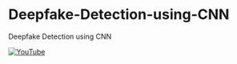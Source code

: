 # Deepfake-Detection-using-CNN
Deepfake Detection using CNN

<p align="left">
  <a href="https://www.youtube.com/watch?v=vR6e4UOarV0">
    <img src="https://img.youtube.com/vi/vR6e4UOarV0/0.jpg" alt="YouTube">
  </a>
</p>
